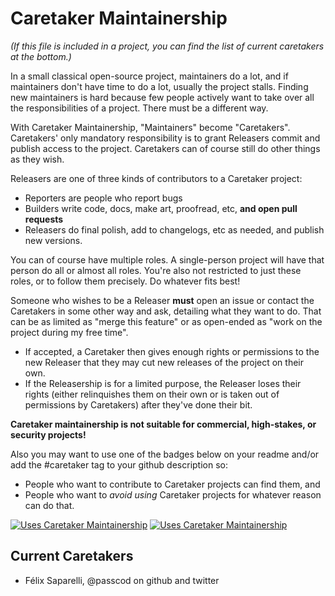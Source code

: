 # Caretaker Maintainership

_(If this file is included in a project, you can find the list of current caretakers at the bottom.)_

In a small classical open-source project, maintainers do a lot, and if maintainers don't have time to do a lot, usually the project stalls.
Finding new maintainers is hard because few people actively want to take over all the responsibilities of a project.
There must be a different way.

With Caretaker Maintainership, "Maintainers" become "Caretakers".
Caretakers' only mandatory responsibility is to grant Releasers commit and publish access to the project.
Caretakers can of course still do other things as they wish.

Releasers are one of three kinds of contributors to a Caretaker project:
- Reporters are people who report bugs
- Builders write code, docs, make art, proofread, etc, **and open pull requests**
- Releasers do final polish, add to changelogs, etc as needed, and publish new versions.

You can of course have multiple roles.
A single-person project will have that person do all or almost all roles.
You're also not restricted to just these roles, or to follow them precisely.
Do whatever fits best!

Someone who wishes to be a Releaser **must** open an issue or contact the Caretakers in some other way and ask, detailing what they want to do.
That can be as limited as "merge this feature" or as open-ended as "work on the project during my free time".
- If accepted, a Caretaker then gives enough rights or permissions to the new Releaser that they may cut new releases of the project on their own.
- If the Releasership is for a limited purpose, the Releaser loses their rights (either relinquishes them on their own or is taken out of permissions by Caretakers) after they've done their bit.

**Caretaker maintainership is not suitable for commercial, high-stakes, or security projects!**

Also you may want to use one of the badges below on your readme and/or add the #caretaker tag to your github description so:
- People who want to contribute to Caretaker projects can find them, and
- People who want to *avoid using* Caretaker projects for whatever reason can do that.

[![Uses Caretaker Maintainership](https://badgen.net/badge/Caretaker/Maintainership%20👥%20/purple)](https://gist.github.com/passcod/7332390db1813f9bccb07e5cf3a9649b)
[![Uses Caretaker Maintainership](https://flat.badgen.net/badge/Caretaker/Maintainership%20👥%20/purple)](https://gist.github.com/passcod/7332390db1813f9bccb07e5cf3a9649b)

## Current Caretakers

- Félix Saparelli, @passcod on github and twitter
